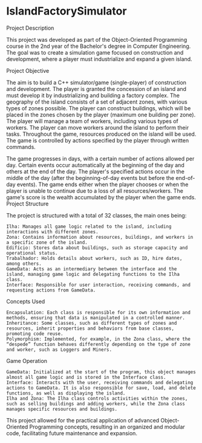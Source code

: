 # IslandFactorySimulator

Project Description

This project was developed as part of the Object-Oriented Programming course in the 2nd year of the Bachelor's degree in Computer Engineering. The goal was to create a simulation game focused on construction and development, where a player must industrialize and expand a given island.

Project Objective

The aim is to build a C++ simulator/game (single-player) of construction and development. The player is granted the concession of an island and must develop it by industrializing and building a factory complex. The geography of the island consists of a set of adjacent zones, with various types of zones possible. The player can construct buildings, which will be placed in the zones chosen by the player (maximum one building per zone). The player will manage a team of workers, including various types of workers. The player can move workers around the island to perform their tasks. Throughout the game, resources produced on the island will be used. The game is controlled by actions specified by the player through written commands.

The game progresses in days, with a certain number of actions allowed per day. Certain events occur automatically at the beginning of the day and others at the end of the day. The player's specified actions occur in the middle of the day (after the beginning-of-day events but before the end-of-day events). The game ends either when the player chooses or when the player is unable to continue due to a loss of all resources/workers. The game's score is the wealth accumulated by the player when the game ends.
Project Structure

The project is structured with a total of 32 classes, the main ones being:

    Ilha: Manages all game logic related to the island, including interactions with different zones.
    Zona: Contains information about resources, buildings, and workers in a specific zone of the island.
    Edifício: Stores data about buildings, such as storage capacity and operational status.
    Trabalhador: Holds details about workers, such as ID, hire dates, among others.
    GameData: Acts as an intermediary between the interface and the island, managing game logic and delegating functions to the Ilha class.
    Interface: Responsible for user interaction, receiving commands, and requesting actions from GameData.

Concepts Used

    Encapsulation: Each class is responsible for its own information and methods, ensuring that data is manipulated in a controlled manner.
    Inheritance: Some classes, such as different types of zones and resources, inherit properties and behaviors from base classes, promoting code reuse.
    Polymorphism: Implemented, for example, in the Zona class, where the “despede” function behaves differently depending on the type of zone and worker, such as Loggers and Miners.

Game Operation

    GameData: Initialized at the start of the program, this object manages almost all game logic and is stored in the Interface class.
    Interface: Interacts with the user, receiving commands and delegating actions to GameData. It is also responsible for save, load, and delete functions, as well as displaying the island.
    Ilha and Zona: The Ilha class controls activities within the zones, such as selling buildings and adding workers, while the Zona class manages specific resources and buildings.

This project allowed for the practical application of advanced Object-Oriented Programming concepts, resulting in an organized and modular code, facilitating future maintenance and expansion.
